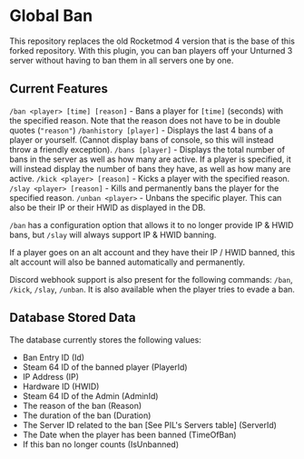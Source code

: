 ﻿# Global Ban

This repository replaces the old Rocketmod 4 version that is the base of this forked repository.
With this plugin, you can ban players off your Unturned 3 server without having to ban them in all servers one by one.


## Current Features

`/ban <player> [time] [reason]` - Bans a player for `[time]` (seconds) with the specified reason. Note that the reason does not have to be in double quotes (`"reason"`)
`/banhistory [player]` - Displays the last 4 bans of a player or yourself. (Cannot display bans of console, so this will instead throw a friendly exception).
`/bans [player]` - Displays the total number of bans in the server as well as how many are active. If a player is specified, it will instead display the number of bans they have, as well as how many are active.
`/kick <player> [reason]` - Kicks a player with the specified reason.
`/slay <player> [reason]` - Kills and permanently bans the player for the specified reason.
`/unban <player>` - Unbans the specific player. This can also be their IP or their HWID as displayed in the DB.

`/ban` has a configuration option that allows it to no longer provide IP & HWID bans, but `/slay` will always support IP & HWID banning.

If a player goes on an alt account and they have their IP / HWID banned, this alt account will also be banned automatically and permanently.

Discord webhook support is also present for the following commands: `/ban`, `/kick`, `/slay`, `/unban`.
It is also available when the player tries to evade a ban.


## Database Stored Data

The database currently stores the following values:
- Ban Entry ID (Id)
- Steam 64 ID of the banned player (PlayerId)
- IP Address (IP)
- Hardware ID (HWID)
- Steam 64 ID of the Admin (AdminId)
- The reason of the ban (Reason)
- The duration of the ban (Duration)
- The Server ID related to the ban [See PIL's Servers table] (ServerId)
- The Date when the player has been banned (TimeOfBan)
- If this ban no longer counts (IsUnbanned)
